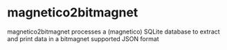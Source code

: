 # magnetico2bitmagnet
magnetico2bitmagnet processes a (magnetico) SQLite database to extract and print data in a bitmagnet supported JSON format
